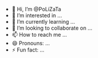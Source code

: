 - 👋 Hi, I’m @PoLiZaTa
- 👀 I’m interested in ...
- 🌱 I’m currently learning ...
- 💞️ I’m looking to collaborate on ...
- 📫 How to reach me ...
- 😄 Pronouns: ...
- ⚡ Fun fact: ...

<!---
PoLiZaTa/PoLiZaTa is a ✨ special ✨ repository because its `README.md` (this file) appears on your GitHub profile.
You can click the Preview link to take a look at your changes.
--->
